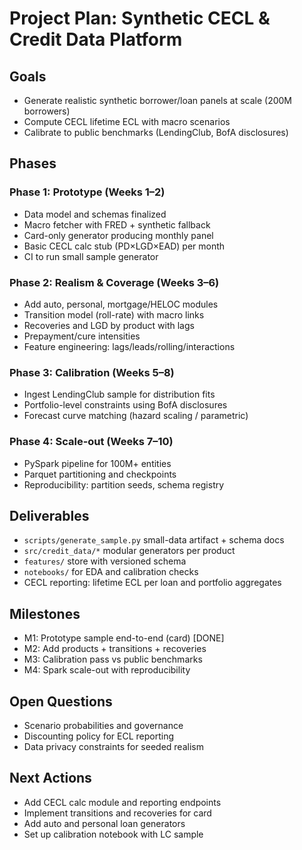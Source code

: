 # Project Plan: Synthetic CECL & Credit Data Platform

## Goals
- Generate realistic synthetic borrower/loan panels at scale (200M borrowers)
- Compute CECL lifetime ECL with macro scenarios
- Calibrate to public benchmarks (LendingClub, BofA disclosures)

## Phases

### Phase 1: Prototype (Weeks 1–2)
- Data model and schemas finalized
- Macro fetcher with FRED + synthetic fallback
- Card-only generator producing monthly panel
- Basic CECL calc stub (PD×LGD×EAD) per month
- CI to run small sample generator

### Phase 2: Realism & Coverage (Weeks 3–6)
- Add auto, personal, mortgage/HELOC modules
- Transition model (roll-rate) with macro links
- Recoveries and LGD by product with lags
- Prepayment/cure intensities
- Feature engineering: lags/leads/rolling/interactions

### Phase 3: Calibration (Weeks 5–8)
- Ingest LendingClub sample for distribution fits
- Portfolio-level constraints using BofA disclosures
- Forecast curve matching (hazard scaling / parametric)

### Phase 4: Scale-out (Weeks 7–10)
- PySpark pipeline for 100M+ entities
- Parquet partitioning and checkpoints
- Reproducibility: partition seeds, schema registry

## Deliverables
- `scripts/generate_sample.py` small-data artifact + schema docs
- `src/credit_data/*` modular generators per product
- `features/` store with versioned schema
- `notebooks/` for EDA and calibration checks
- CECL reporting: lifetime ECL per loan and portfolio aggregates

## Milestones
- M1: Prototype sample end-to-end (card) [DONE]
- M2: Add products + transitions + recoveries
- M3: Calibration pass vs public benchmarks
- M4: Spark scale-out with reproducibility

## Open Questions
- Scenario probabilities and governance
- Discounting policy for ECL reporting
- Data privacy constraints for seeded realism

## Next Actions
- Add CECL calc module and reporting endpoints
- Implement transitions and recoveries for card
- Add auto and personal loan generators
- Set up calibration notebook with LC sample
